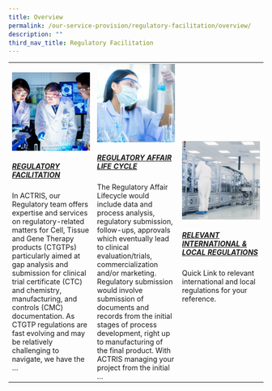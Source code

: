 ```yaml
---
title: Overview
permalink: /our-service-provision/regulatory-facilitation/overview/
description: ""
third_nav_title: Regulatory Facilitation
---
```

<table>
    <tbody>
        <tr>
            <td style="width:33%">
                <img src="/images/Our%20Service%20Provision/service-1-1.jpg">
                <a href="/our-service-provision/regulatory-facilitation/regulatory-facilitation/">
                <h5>REGULATORY FACILITATION</h5>
                </a>
                In ACTRIS, our Regulatory team offers expertise and services on regulatory-related matters for Cell, Tissue and Gene Therapy products (CTGTPs) particularly aimed at gap analysis and submission for clinical trial certificate (CTC) and chemistry, manufacturing, and controls (CMC) documentation. As CTGTP regulations are fast evolving and may be relatively challenging to navigate, we have the …
            </td>
            <td style="width:33%">
                <img src="/images/Our%20Service%20Provision/shutterstock_1190376445.jpg">
                <a href="/our-service-provision/regulatory-facilitation/regulatory-affair-life-cycle/">
                <h5>REGULATORY AFFAIR LIFE CYCLE</h5>
                </a>
                The Regulatory Affair Lifecycle would include data and process analysis, regulatory submission, follow-ups, approvals which eventually lead to clinical evaluation/trials, commercialization and/or marketing. Regulatory submission would involve submission of documents and records from the initial stages of process development, right up to manufacturing of the final product. With ACTRIS managing your project from the initial …
            </td>
            <td style="width:33%">
                <img src="/images/Our%20Service%20Provision/shutterstock_1268263936.jpg">
                <a href="/our-service-provision/regulatory-facilitation/relevant-international-local-regulations/">
                <h5>RELEVANT INTERNATIONAL &amp; LOCAL REGULATIONS</h5>
                </a>
                Quick Link to relevant international and local regulations for your reference.
            </td>
        </tr>
    </tbody>
</table>